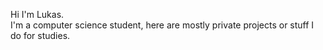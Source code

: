 Hi I'm Lukas.\
I'm a computer science student, here are mostly private projects or stuff I do for studies.
